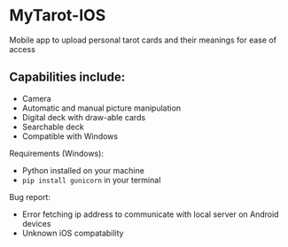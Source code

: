 # MyTarot-IOS
Mobile app to upload personal tarot cards and their meanings for ease of access
## Capabilities include:
-  Camera
-  Automatic and manual picture manipulation
-  Digital deck with draw-able cards
-  Searchable deck
-  Compatible with Windows

Requirements (Windows):
-  Python installed on your machine
-  `pip install gunicorn` in your terminal

Bug report:
-  Error fetching ip address to communicate with local server on Android devices
-  Unknown iOS compatability